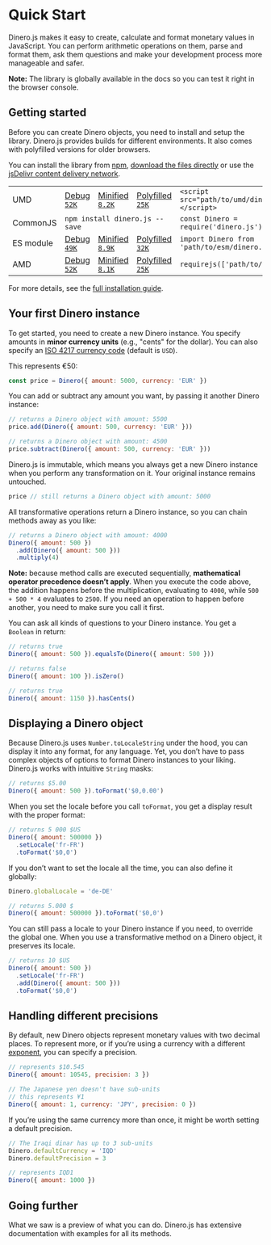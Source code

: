 # Quick Start

Dinero.js makes it easy to create, calculate and format monetary values in
JavaScript. You can perform arithmetic operations on them, parse and format
them, ask them questions and make your development process more manageable and
safer.

**Note:** The library is globally available in the docs so you can test it right
in the browser console.

## Getting started

Before you can create Dinero objects, you need to install and setup the library.
Dinero.js provides builds for different environments. It also comes with
polyfilled versions for older browsers.

You can install the library from [npm][npm:dinero], [download the files
directly][jsdelivr:landing] or use the [jsDelivr content delivery
network][jsdelivr:cdn].

<div class="overflow-x-auto">
  <table>
    <tbody>
      <tr>
        <td>
          UMD
        </td>
        <td class="whitespace-no-wrap"><a href="https://cdn.jsdelivr.net/npm/dinero.js@latest/build/umd/dinero.js" target="_blank">Debug <code><span class="text-smaller">52K</span></code></a></td>
        <td class="whitespace-no-wrap"><a href="https://cdn.jsdelivr.net/npm/dinero.js@latest/build/umd/dinero.min.js" target="_blank">Minified <code><span class="text-smaller">8.2K</span></code></a></td>
        <td class="whitespace-no-wrap"><a href="https://cdn.jsdelivr.net/npm/dinero.js@latest/build/umd/dinero.polyfilled.min.js" target="_blank">Polyfilled <code><span class="text-smaller">25K</span></code></a></td>
        <td class="whitespace-no-wrap">
          <code>&lt;script src="path/to/umd/dinero.js"&gt;&lt;/script&gt;</code>
        </td>
      </tr>
      <tr>
        <td>
          CommonJS
        </td>
        <td colspan="3" class="whitespace-no-wrap">
          <code>npm install dinero.js --save</code>
        </td>
        <td class="whitespace-no-wrap">
          <code>const Dinero = require('dinero.js')</code>
        </td>
      </tr>
      <tr>
        <td>
          ES module
        </td>
        <td class="whitespace-no-wrap"><a href="https://cdn.jsdelivr.net/npm/dinero.js@latest/build/esm/dinero.js" target="_blank">Debug <code><span class="text-smaller">49K</span></code></a></td>
        <td class="whitespace-no-wrap"><a href="https://cdn.jsdelivr.net/npm/dinero.js@latest/build/esm/dinero.min.js" target="_blank">Minified <code><span class="text-smaller">8.9K</span></code></a></td>
        <td class="whitespace-no-wrap"><a href="https://cdn.jsdelivr.net/npm/dinero.js@latest/build/esm/dinero.polyfilled.min.js" target="_blank">Polyfilled <code><span class="text-smaller">32K</span></code></a></td>
        <td class="whitespace-no-wrap">
          <code>import Dinero from 'path/to/esm/dinero.js'</code>
        </td>
      </tr>
      <tr>
        <td>
          AMD
        </td>
        <td class="whitespace-no-wrap"><a href="https://cdn.jsdelivr.net/npm/dinero.js@latest/build/amd/dinero.js" target="_blank">Debug <code><span class="text-smaller">52K</span></code></a></td>
        <td class="whitespace-no-wrap"><a href="https://cdn.jsdelivr.net/npm/dinero.js@latest/build/amd/dinero.min.js" target="_blank">Minified <code><span class="text-smaller">8.1K</span></code></a></td>
        <td class="whitespace-no-wrap"><a href="https://cdn.jsdelivr.net/npm/dinero.js@latest/build/amd/dinero.polyfilled.min.js" target="_blank">Polyfilled <code><span class="text-smaller">25K</span></code></a></td>
        <td class="whitespace-no-wrap">
          <code>requirejs(['path/to/amd/dinero'])</code>
        </td>
      </tr>
    </tbody>
  </table>
</div>

For more details, see the [full installation guide][dinero:install].

## Your first Dinero instance

To get started, you need to create a new Dinero instance. You specify amounts in
**minor currency units** (e.g., "cents" for the dollar). You can also specify an
[ISO 4217 currency code][wiki:iso-4217] (default is `USD`).

This represents €50:

```js
const price = Dinero({ amount: 5000, currency: 'EUR' })
```

You can add or subtract any amount you want, by passing it another Dinero
instance:

```js
// returns a Dinero object with amount: 5500
price.add(Dinero({ amount: 500, currency: 'EUR' }))

// returns a Dinero object with amount: 4500
price.subtract(Dinero({ amount: 500, currency: 'EUR' }))
```

Dinero.js is immutable, which means you always get a new Dinero instance when
you perform any transformation on it. Your original instance remains untouched.

```js
price // still returns a Dinero object with amount: 5000
```

All transformative operations return a Dinero instance, so you can chain methods
away as you like:

```js
// returns a Dinero object with amount: 4000
Dinero({ amount: 500 })
  .add(Dinero({ amount: 500 }))
  .multiply(4)
```

**Note:** because method calls are executed sequentially, **mathematical
operator precedence doesn’t apply**. When you execute the code above, the
addition happens before the multiplication, evaluating to `4000`, while
`500 + 500 * 4` evaluates to `2500`. If you need an operation to happen before
another, you need to make sure you call it first.

You can ask all kinds of questions to your Dinero instance. You get a `Boolean`
in return:

```js
// returns true
Dinero({ amount: 500 }).equalsTo(Dinero({ amount: 500 }))

// returns false
Dinero({ amount: 100 }).isZero()

// returns true
Dinero({ amount: 1150 }).hasCents()
```

## Displaying a Dinero object

Because Dinero.js uses `Number.toLocaleString` under the hood, you can display
it into any format, for any language. Yet, you don’t have to pass complex
objects of options to format Dinero instances to your liking. Dinero.js works
with intuitive `String` masks:

```js
// returns $5.00
Dinero({ amount: 500 }).toFormat('$0,0.00')
```

When you set the locale before you call `toFormat`, you get a display result
with the proper format:

```js
// returns 5 000 $US
Dinero({ amount: 500000 })
  .setLocale('fr-FR')
  .toFormat('$0,0')
```

If you don’t want to set the locale all the time, you can also define it
globally:

```js
Dinero.globalLocale = 'de-DE'

// returns 5.000 $
Dinero({ amount: 500000 }).toFormat('$0,0')
```

You can still pass a locale to your Dinero instance if you need, to override the
global one. When you use a transformative method on a Dinero object, it
preserves its locale.

```js
// returns 10 $US
Dinero({ amount: 500 })
  .setLocale('fr-FR')
  .add(Dinero({ amount: 500 }))
  .toFormat('$0,0')
```

## Handling different precisions

By default, new Dinero objects represent monetary values with two decimal
places. To represent more, or if you’re using a currency with a different
[exponent](<https://en.wikipedia.org/wiki/ISO_4217#Treatment_of_minor_currency_units_(the_%22exponent%22)>),
you can specify a precision.

```js
// represents $10.545
Dinero({ amount: 10545, precision: 3 })

// The Japanese yen doesn't have sub-units
// this represents ¥1
Dinero({ amount: 1, currency: 'JPY', precision: 0 })
```

If you’re using the same currency more than once, it might be worth setting a
default precision.

```js
// The Iraqi dinar has up to 3 sub-units
Dinero.defaultCurrency = 'IQD'
Dinero.defaultPrecision = 3

// represents IQD1
Dinero({ amount: 1000 })
```

## Going further

What we saw is a preview of what you can do. Dinero.js has extensive
documentation with examples for all its methods.

[npm:dinero]: https://www.npmjs.com/dinero.js
[dinero:install]: /api-reference/install.html
[jsdelivr:landing]: https://www.jsdelivr.com/package/npm/dinero.js
[jsdelivr:cdn]: https://cdn.jsdelivr.net/npm/dinero.js/build
[wiki:iso-4217]: https://en.wikipedia.org/wiki/ISO_4217
